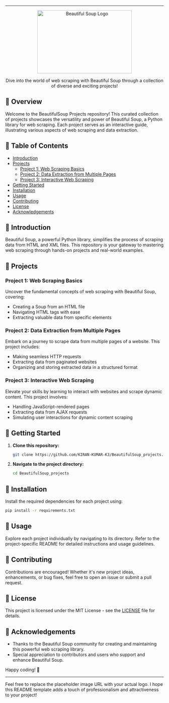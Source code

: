 
---

<p align="center">
<img width="300" height="200" src="https://encrypted-tbn0.gstatic.com/images?q=tbn:ANd9GcTn5w5mFGQH8T9in2xPwmndetGBaREprdlspodnwnQQR-mk0Ocoyhj5E4rPgEo11fuiMNM&usqp=CAU" alt="Beautiful Soup Logo">


<p align="center">Dive into the world of web scraping with Beautiful Soup through a collection of diverse and exciting projects!</p>

## 🌟 Overview

Welcome to the BeautifulSoup Projects repository! This curated collection of projects showcases the versatility and power of Beautiful Soup, a Python library for web scraping. Each project serves as an interactive guide, illustrating various aspects of web scraping and data extraction.

## 🚀 Table of Contents

- [Introduction](#introduction)
- [Projects](#projects)
  - [Project 1: Web Scraping Basics](#project-1-web-scraping-basics)
  - [Project 2: Data Extraction from Multiple Pages](#project-2-data-extraction-from-multiple-pages)
  - [Project 3: Interactive Web Scraping](#project-3-interactive-web-scraping)
- [Getting Started](#getting-started)
- [Installation](#installation)
- [Usage](#usage)
- [Contributing](#contributing)
- [License](#license)
- [Acknowledgements](#acknowledgements)

## 🎉 Introduction

Beautiful Soup, a powerful Python library, simplifies the process of scraping data from HTML and XML files. This repository is your gateway to mastering web scraping through hands-on projects and real-world examples.

## 🌈 Projects

### Project 1: Web Scraping Basics

Uncover the fundamental concepts of web scraping with Beautiful Soup, covering:
- Creating a Soup from an HTML file
- Navigating HTML tags with ease
- Extracting valuable data from specific elements

### Project 2: Data Extraction from Multiple Pages

Embark on a journey to scrape data from multiple pages of a website. This project includes:
- Making seamless HTTP requests
- Extracting data from paginated websites
- Organizing and storing extracted data in a structured format

### Project 3: Interactive Web Scraping

Elevate your skills by learning to interact with websites and scrape dynamic content. This project involves:
- Handling JavaScript-rendered pages
- Extracting data from AJAX requests
- Simulating user interactions for dynamic content scraping

## 🚀 Getting Started

1. **Clone this repository:**

   ```bash
   git clone https://github.com/KIRAN-KUMAR-K3/BeautifulSoup_projects.git
   ```

2. **Navigate to the project directory:**

   ```bash
   cd BeautifulSoup_projects
   ```

## 🔧 Installation

Install the required dependencies for each project using:

```bash
pip install -r requirements.txt
```

## 📖 Usage

Explore each project individually by navigating to its directory. Refer to the project-specific README for detailed instructions and usage guidelines.

## 🤝 Contributing

Contributions are encouraged! Whether it's new project ideas, enhancements, or bug fixes, feel free to open an issue or submit a pull request.

## 📝 License

This project is licensed under the MIT License - see the [LICENSE](LICENSE) file for details.

## 🙌 Acknowledgements

- Thanks to the Beautiful Soup community for creating and maintaining this powerful web scraping library.
- Special appreciation to contributors and users who support and enhance Beautiful Soup.

Happy coding! 🚀

---

Feel free to replace the placeholder image URL with your actual logo. I hope this README template adds a touch of professionalism and attractiveness to your project!
